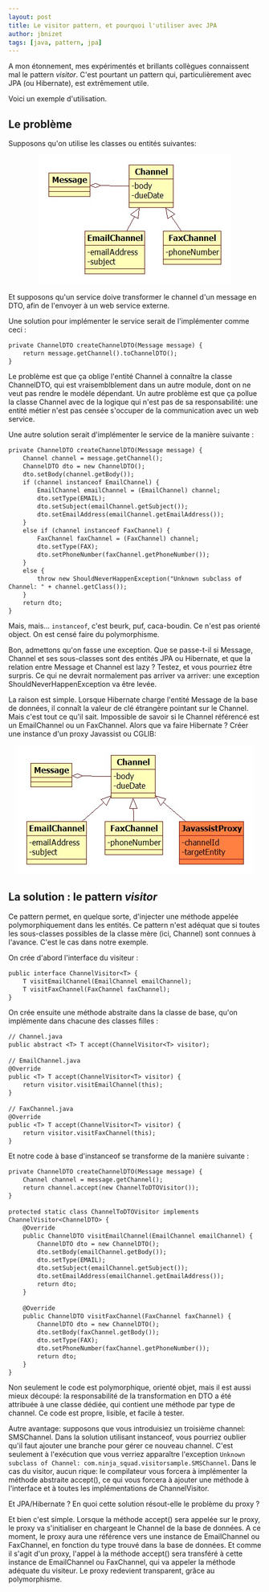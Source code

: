 ```yaml
---
layout: post
title: Le visitor pattern, et pourquoi l'utiliser avec JPA
author: jbnizet
tags: [java, pattern, jpa]
---
```


A mon étonnement, mes expérimentés et brillants collègues connaissent mal le pattern *visitor*.
C'est pourtant un pattern qui, particulièrement avec JPA (ou Hibernate), est extrêmement utile.

Voici un exemple d'utilisation. 

## Le problème

Supposons qu'on utilise les classes ou entités suivantes:

<p style="text-align:center;">
    <img src="/assets/images/visitor1.jpg" alt=""/>
</p>

Et supposons qu'un service doive transformer le channel d'un message en DTO, afin de l'envoyer à un web service externe.

Une solution pour implémenter le service serait de l'implémenter comme ceci&nbsp;:

    private ChannelDTO createChannelDTO(Message message) {
        return message.getChannel().toChannelDTO();
    }
    
Le problème est que ça oblige l'entité Channel à connaître la classe ChannelDTO, qui est vraisemblblement dans un autre module,
dont on ne veut pas rendre le modèle dépendant. Un autre problème est que ça pollue la classe Channel avec de la logique qui n'est
pas de sa responsabilité: une entité métier n'est pas censée s'occuper de la communication avec un web service.

Une autre solution serait d'implémenter le service de la manière suivante&nbsp;:

    private ChannelDTO createChannelDTO(Message message) {
        Channel channel = message.getChannel();
        ChannelDTO dto = new ChannelDTO();
        dto.setBody(channel.getBody());
        if (channel instanceof EmailChannel) {
            EmailChannel emailChannel = (EmailChannel) channel;
            dto.setType(EMAIL);
            dto.setSubject(emailChannel.getSubject());
            dto.setEmailAddress(emailChannel.getEmailAddress());
        }
        else if (channel instanceof FaxChannel) {
            FaxChannel faxChannel = (FaxChannel) channel;
            dto.setType(FAX);
            dto.setPhoneNumber(faxChannel.getPhoneNumber());
        }
        else {
            throw new ShouldNeverHappenException("Unknown subclass of Channel: " + channel.getClass());
        }
        return dto;
    }
    
Mais, mais... `instanceof`, c'est beurk, puf, caca-boudin. Ce n'est pas orienté object. On est censé faire du polymorphisme.

Bon, admettons qu'on fasse une exception. Que se passe-t-il si Message, Channel et ses sous-classes sont des entités JPA ou Hibernate,
et que la relation entre Message et Channel est lazy&nbsp;? Testez, et vous pourriez être surpris. Ce qui ne devrait normalement pas arriver va arriver:
une exception ShouldNeverHappenException va être levée.

La raison est simple. Lorsque Hibernate charge l'entité Message de la base de données, il connaît la valeur de clé étrangère pointant
sur le Channel. Mais c'est tout ce qu'il sait. Impossible de savoir si le Channel référencé est un EmailChannel ou un FaxChannel. 
Alors que va faire Hibernate&nbsp;? Créer une instance d'un proxy Javassist ou CGLIB:

<p style="text-align:center;">
    <img src="/assets/images/visitor2.jpg" alt=""/>
</p>

## La solution&nbsp;: le pattern *visitor*

Ce pattern permet, en quelque sorte, d'injecter une méthode appelée polymorphiquement dans les entités. Ce pattern n'est adéquat que si toutes
les sous-classes possibles de la classe mère (ici, Channel) sont connues à l'avance. C'est le cas dans notre exemple.

On crée d'abord l'interface du visiteur&nbsp;:

    public interface ChannelVisitor<T> {
        T visitEmailChannel(EmailChannel emailChannel);
        T visitFaxChannel(FaxChannel faxChannel);
    }
    
On crée ensuite une méthode abstraite dans la classe de base, qu'on implémente dans chacune des classes filles&nbsp;:

    // Channel.java
    public abstract <T> T accept(ChannelVisitor<T> visitor);
    
    // EmailChannel.java
    @Override
    public <T> T accept(ChannelVisitor<T> visitor) {
        return visitor.visitEmailChannel(this);
    }
    
    // FaxChannel.java
    @Override
    public <T> T accept(ChannelVisitor<T> visitor) {
        return visitor.visitFaxChannel(this);
    }
    
Et notre code à base d'instanceof se transforme de la manière suivante :

    private ChannelDTO createChannelDTO(Message message) {
        Channel channel = message.getChannel();
        return channel.accept(new ChannelToDTOVisitor());
    }
    
    protected static class ChannelToDTOVisitor implements ChannelVisitor<ChannelDTO> {
        @Override
        public ChannelDTO visitEmailChannel(EmailChannel emailChannel) {
            ChannelDTO dto = new ChannelDTO();
            dto.setBody(emailChannel.getBody());
            dto.setType(EMAIL);
            dto.setSubject(emailChannel.getSubject());
            dto.setEmailAddress(emailChannel.getEmailAddress());
            return dto;
        }
        
        @Override
        public ChannelDTO visitFaxChannel(FaxChannel faxChannel) {
            ChannelDTO dto = new ChannelDTO();
            dto.setBody(faxChannel.getBody());
            dto.setType(FAX);
            dto.setPhoneNumber(faxChannel.getPhoneNumber());
            return dto;
        }
    }
    
Non seulement le code est polymorphique, orienté objet, mais il est aussi mieux découpé: la responsabilité de la transformation en DTO
a été attribuée à une classe dédiée, qui contient une méthode par type de channel. Ce code est propre, lisible, et facile à tester.

Autre avantage: supposons que vous introduisiez un troisième channel: SMSChannel. Dans la solution utilisant instanceof, vous pourriez
oublier qu'il faut ajouter une branche pour gérer ce nouveau channel. C'est seulement à l'exécution que vous verriez apparaître l'exception
`Unknown subclass of Channel: com.ninja_squad.visitorsample.SMSChannel`. Dans le cas du visitor, aucun rique: le compilateur vous forcera à
implémenter la méthode abstraite accept(), ce qui vous forcera à ajouter une méthode à l'interface et à toutes les implémentations de
ChannelVisitor.

Et JPA/Hibernate&nbsp;? En quoi cette solution résout-elle le problème du proxy&nbsp;? 

Et bien c'est simple. Lorsque la méthode accept() sera appelée sur le proxy, le proxy va s'initialiser en chargeant le Channel de 
la base de données. A ce moment, le proxy aura une référence vers une instance de EmailChannel ou FaxChannel, en fonction du type trouvé 
dans la base de données. Et comme il s'agit d'un proxy, l'appel à la méthode accept() sera transféré à cette instance de EmailChannel ou FaxChannel,
qui va appeler la méthode adéquate du visiteur. Le proxy redevient transparent, grâce au polymorphisme.